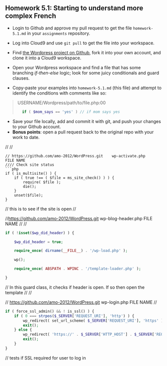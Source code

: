 ## Homework 5.1: Starting to understand more complex French

* Login to Github and approve my pull request to get the file `homework-5.1.md` in your `assignments` repository.
* Log into Cloud9 and use `git pull` to get the file into your workspace.
 
* Find [the Wordpress project on Github][wordpress], fork it into your own account, and clone it into a Cloud9 workspace.
* Open your Wordpress workspace and find a file that has some branching _if-then-else_ logic; look for some juicy conditionals and guard clauses.
* Copy-paste your examples into `homework-5.1.md` (this file) and attempt to identify the conditions with comments like so:
> USERNAME/Wordpress/path/to/file.php:00
> ```php
>   if ( $mom_says == 'yes' ) // if mom says yes
> ```

* Save your file locally, add and commit it with git, and push your changes to your Github account.
* **Bonus points**: open a pull request back to the original repo with your work to date.

[wordpress]:https://github.com/Wordpress/Wordpress/
//
//
```
// https://github.com/amo-2012/WordPress.git    wp-activate.php     FILE NAME
//// Check site status
```php
if ( is_multisite() ) {
    if ( true !== ( $file = ms_site_check() ) ) {
		require( $file );
		die();
	}
	unset($file);
}
```
// this is to see if the site is open
//



//https://github.com/amo-2012/WordPress.git       wp-blog-header.php    FILE NAME
//
//
```php
if ( !isset($wp_did_header) ) {

    $wp_did_header = true;

	require_once( dirname(__FILE__) . '/wp-load.php' );

	wp();

	require_once( ABSPATH . WPINC . '/template-loader.php' );

}
```

// In this guard class, it checks if header is open. If so then open the template
//
//

//   https://github.com/amo-2012/WordPress.git   wp-login.php       FILE NAME
//
```php
if ( force_ssl_admin() && ! is_ssl() ) {
    if ( 0 === strpos($_SERVER['REQUEST_URI'], 'http') ) {
		wp_redirect( set_url_scheme( $_SERVER['REQUEST_URI'], 'https' ) );
		exit();
	} else {
		wp_redirect( 'https://' . $_SERVER['HTTP_HOST'] . $_SERVER['REQUEST_URI'] );
		exit();
	}
}
```
// tests if SSL required for user to log in
